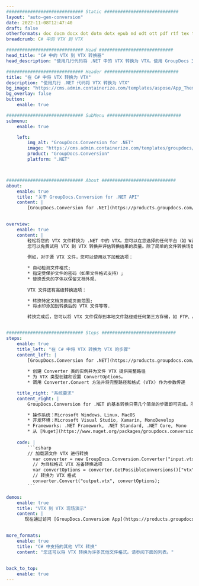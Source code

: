 ```yaml
---
############################# Static ############################
layout: "auto-gen-conversion"
date: 2022-11-08T12:47:40
draft: false
otherformats: doc docm docx dot dotm dotx epub md odt ott pdf rtf tex txt vdx vsdm vsdx vssm vssx vstm vstx vsx vtx xps
breadcrumb: C# 中的 VTX 到 VTX

############################# Head ############################
head_title: "C# 中的 VTX 到 VTX 转换器"
head_description: "使用几行代码将 .NET 中的 VTX 转换为 VTX。使用 GroupDocs 文档转换 API 转换 160 多种文件格式。"

############################# Header ############################
title: "在 C# 中将 VTX 转换为 VTX"
description: "使用几行 .NET 代码将 VTX 转换为 VTX"
bg_image: "https://cms.admin.containerize.com/templates/aspose/App_Themes/V3/images/bg/header1.png"
bg_overlay: false
button:
    enable: true

############################# SubMenu ############################
submenu:
    enable: true

    left:
        img_alt: "GroupDocs.Conversion for .NET"
        image: "https://cms.admin.containerize.com/templates/groupdocs/images/product-logos/90x90-noborder/groupdocs-conversion-net.png"
        product: "GroupDocs.Conversion"
        platform: ".NET"



############################# About ############################
about:
    enable: true
    title: "关于 GroupDocs.Conversion for .NET API"
    content: |
        [GroupDocs.Conversion for .NET](https://products.groupdocs.com/conversion/net/)可用于转换Microsoft Word、Excel、PowerPoint、PDF、Visio等格式。 GroupDocs.Conversion 是一个独立的 API，适用于需要高性能的后端和内部系统。它不依赖于任何软件，例如 Microsoft 或 Open Office。
    

overview:
    enable: true
    content: |
        轻松将您的 VTX 文件转换为 .NET 中的 VTX。您可以在您选择的任何平台（如 Windows、Linux、macOS）中仅使用几行 C# 代码行。
        您可以免费试用 VTX 到 VTX 转换并评估转换结果的质量。除了简单的文件转换场景，您还可以尝试更高级的选项来加载源 VTX 文件和保存输出 VTX 结果。 
        
        例如，对于源 VTX 文件，您可以使用以下加载选项：

        * 自动检测文件格式;
        * 指定受保护文件的密码（如果文件格式支持）;
        * 替换丢失的字体以保留文档外观.
        
        VTX 文件还有高级转换选项：

        * 转换特定文档页面或页面范围;
        * 将水印添加到转换后的 VTX 文件等等.

        转换完成后，您可以将 VTX 文件保存到本地文件路径或任何第三方存储，如 FTP、Amazon S3、Google Drive、Dropbox 等。请注意 - 将 VTX 转换为 VTX 无需安装任何额外的软件 - 如 MS Office、Open Office、Adobe Acrobat Reader 等。


############################# Steps ############################
steps:
    enable: true
    title_left: "在 C# 中将 VTX 转换为 VTX 的步骤"
    content_left: |
        [GroupDocs.Conversion for .NET](https://products.groupdocs.com/conversion/net/) 使开发人员只需几行代码即可轻松地将 VTX 文件转换为 VTX。
        
        * 创建 Converter 类的实例并为文件 VTX 提供完整路径
        * 为 VTX 类型创建和设置 ConvertOptions。
        * 调用 Converter.Convert 方法并将完整路径和格式 (VTX) 作为参数传递

    title_right: "系统要求"
    content_right: |
        GroupDocs.Conversion for .NET 的基本转换只需几个简单的步骤即可完成。所有主要平台和操作系统都支持我们的 API。在执行以下代码之前，请确保您的系统上安装了以下先决条件。

        * 操作系统：Microsoft Windows、Linux、MacOS
        * 开发环境：Microsoft Visual Studio, Xamarin, MonoDevelop
        * Frameworks: .NET Framework, .NET Standard, .NET Core, Mono
        * 从 [Nuget](https://www.nuget.org/packages/groupdocs.conversion) 获取最新的 GroupDocs.Conversion for .NET
         
    code: |
        ```csharp    
        // 加载源文件 VTX 进行转换
          var converter = new GroupDocs.Conversion.Converter("input.vtx");
          // 为目标格式 VTX 准备转换选项
          var convertOptions = converter.GetPossibleConversions()["vtx"].ConvertOptions;
          // 转换为 VTX 格式
          converter.Convert("output.vtx", convertOptions);
        ```

demos:
    enable: true
    title: "VTX 到 VTX 现场演示"
    content: |
       现在通过访问 [GroupDocs.Conversion App](https://products.groupdocs.app/conversion/family) 网站将 VTX 转换为 VTX。在线演示具有以下优点
          

more_formats:
    enable: true
    title: "C# 中支持的其他 VTX 转换"
    content: "您还可以将 VTX 转换为许多其他文件格式。请参阅下面的列表。"
       
       
back_to_top:
    enable: true
---
```


